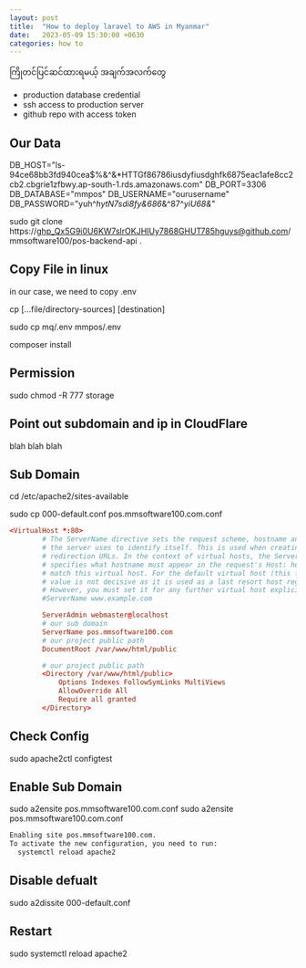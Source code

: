 ```yaml
---
layout: post
title:  "How to deploy laravel to AWS in Myanmar"
date:   2023-05-09 15:30:00 +0630
categories: how to
---
```


ကြိုတင်ပြင်ဆင်ထားရမယ့် အချက်အလက်တွေ

- production database credential
- ssh access to production server 
- github repo with access token

## Our Data



DB_HOST="ls-94ce68bb3fd940cea$%&^&*HTTGf86786iusdyfiusdghfk6875eac1afe8cc2cb2.cbgrie1zfbwy.ap-south-1.rds.amazonaws.com"
DB_PORT=3306
DB_DATABASE="mmpos"
DB_USERNAME="ourusername"
DB_PASSWORD="yuh^*hytN7sdi8fy&686*&^87^*yiU68&*"


sudo git clone https://ghp_Qx5G9i0U6KW7slrOKJHIUy7868GHUT785hguys@github.com/mmsoftware100/pos-backend-api .

## Copy File in linux

in our case, we need to copy .env

cp [...file/directory-sources] [destination]

sudo cp mq/.env mmpos/.env

composer install

## Permission

sudo chmod -R 777 storage


## Point out subdomain and ip in CloudFlare

blah blah blah

## Sub Domain 

cd /etc/apache2/sites-available

sudo cp 000-default.conf pos.mmsoftware100.com.conf

```conf
<VirtualHost *:80>
        # The ServerName directive sets the request scheme, hostname and port that
        # the server uses to identify itself. This is used when creating
        # redirection URLs. In the context of virtual hosts, the ServerName
        # specifies what hostname must appear in the request's Host: header to
        # match this virtual host. For the default virtual host (this file) this
        # value is not decisive as it is used as a last resort host regardless.
        # However, you must set it for any further virtual host explicitly.
        #ServerName www.example.com

        ServerAdmin webmaster@localhost
        # our sub domain
        ServerName pos.mmsoftware100.com
        # our project public path
        DocumentRoot /var/www/html/public

        # our project public path
        <Directory /var/www/html/public>
            Options Indexes FollowSymLinks MultiViews
            AllowOverride All
            Require all granted
        </Directory>

```


## Check Config
sudo apache2ctl configtest


## Enable Sub Domain

sudo a2ensite pos.mmsoftware100.com.conf
sudo a2ensite pos.mmsoftware100.com.conf

```bash
Enabling site pos.mmsoftware100.com.
To activate the new configuration, you need to run:
  systemctl reload apache2
```

## Disable defualt 
sudo a2dissite 000-default.conf

## Restart
sudo systemctl reload apache2
